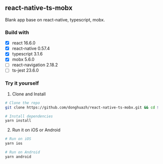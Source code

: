 ## react-native-ts-mobx

Blank app base on react-native, typescript, mobx.

### Build with

- [x] react 16.6.0
- [x] react-native 0.57.4
- [x] typescript 3.1.6
- [x] mobx 5.6.0
- [ ] react-navigation 2.18.2
- [ ] ts-jest 23.6.0

### Try it yourself

1. Clone and Install

```bash
# Clone the repo
git clone https://github.com/donghuazh/react-native-ts-mobx.git && cd $_

# Install dependencies
yarn install
```

2. Run it on iOS or Android

```bash
# Run on iOS
yarn ios

# Run on Android
yarn android
```
